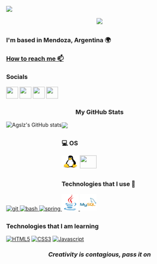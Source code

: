 ![](https://github.com/halfrost/halfrost/blob/master/icons/header_1.png)

<p align="center">
<img src="https://readme-typing-svg.herokuapp.com?font=Kanit&size=35&duration=5000&color=F7F5F4&center=true&vCenter=true&height=90&lines=%C2%A1Hey+%F0%9F%91%8B!+;I'm+Agustin+Schulze!+;A+Java+Developer;Welcome+to+my+GitHub">
</p>

## <h3 align="left">I'm based in Mendoza, Argentina 🌍</h3>

<a href="mailto:agsschulze@gmail.com"><h3>How to reach me 📫</h3></a>

### <h3>Socials</h3>

<p align="left"> <a href="https://discord.com/users/Agustin#7843" target="_blank" rel="noreferrer"><img src="https://raw.githubusercontent.com/danielcranney/readme-generator/main/public/icons/socials/discord.svg" width="32" height="32" /></a> <a href="https://www.github.com/Agslz" target="_blank" rel="noreferrer"><img src="https://raw.githubusercontent.com/danielcranney/readme-generator/main/public/icons/socials/github-dark.svg" width="32" height="32" /></a> <a href="https://www.linkedin.com/in/agustin-schulze" target="_blank" rel="noreferrer"><img src="https://raw.githubusercontent.com/danielcranney/readme-generator/main/public/icons/socials/linkedin.svg" width="32" height="32" /></a> <a href="https://www.twitter.com/soloundonnadie_" target="_blank" rel="noreferrer"><img src="https://raw.githubusercontent.com/danielcranney/readme-generator/main/public/icons/socials/twitter.svg" width="32" height="32" /></a></p>

### <h3 align="center" >My GitHub Stats</h3>

<a href="http://www.github.com/Agslz"><img align="left" height="170px" src="https://github-readme-stats.vercel.app/api?username=Agslz&count_private=true&theme=nord" alt="Agslz's GitHub stats"/><a/>

<a href="http://www.github.com/Agslz">
  <img align="center" height="170px" src="https://github-readme-stats.vercel.app/api/top-langs/?username=Agslz&layout=compact&theme=nord"/>
</a>

## <h3>💻 OS</h3>

<p align="left"> 
 <img align= alt="Linux" height="35" width="45" src="https://raw.githubusercontent.com/devicons/devicon/master/icons/linux/linux-original.svg"/> 
 <img align= alt="Debian" height="35" width="45" src="https://cdn.jsdelivr.net/gh/devicons/devicon/icons/debian/debian-plain.svg"/>
</p>

## <h3>Technologies that I use 🚀</h3>

<p align="left"> <a href="https://git-scm.com/" target="_blank" rel="noreferrer"> <img src="https://www.vectorlogo.zone/logos/git-scm/git-scm-icon.svg" alt="git" width="40" height="40"/> <a href="https://www.gnu.org/software/bash/" target="_blank" rel="noreferrer"> <img src="https://www.vectorlogo.zone/logos/gnu_bash/gnu_bash-icon.svg" alt="bash" width="40" height="40"/> </a> <a href="https://www.linux.org/" target="_blank" rel="noreferrer"><img src="https://www.vectorlogo.zone/logos/springio/springio-icon.svg" alt="spring" width="35" height="35"/> <a href="https://www.java.com" target="_blank" rel="noreferrer"> <img src="https://raw.githubusercontent.com/devicons/devicon/master/icons/java/java-original.svg" alt="java" width="45" height="45"/> </a> <a href="https://www.mysql.com/" target="_blank" rel="noreferrer"> <img src="https://raw.githubusercontent.com/devicons/devicon/master/icons/mysql/mysql-original-wordmark.svg" alt="mysql" width="45" height="45"/> </a> </p>

## <h3>Technologies that I am learning</h3>

<p align="left">
<a href="https://developer.mozilla.org/en-US/docs/Glossary/HTML5" target="_blank" rel="noreferrer"><img src="https://raw.githubusercontent.com/danielcranney/readme-generator/main/public/icons/skills/html5-colored.svg" width="36" height="36" alt="HTML5" /></a>
<a href="https://www.w3.org/TR/CSS/#css" target="_blank" rel="noreferrer"><img src="https://raw.githubusercontent.com/danielcranney/readme-generator/main/public/icons/skills/css3-colored.svg" width="36" height="36" alt="CSS3" /></a>
<a href="https://developer.mozilla.org/en-US/docs/Web/JavaScript" target="_blank" rel="noreferrer"><img src="https://raw.githubusercontent.com/danielcranney/readme-generator/main/public/icons/skills/javascript-colored.svg" width="36" height="36" alt="Javascript" /></a></p>

### *<h4 align="center">Creativity is contagious, pass it on<h4>*

